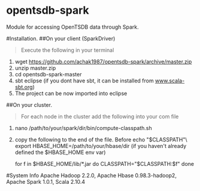 opentsdb-spark
==============

Module for accessing OpenTSDB data through Spark.

#Installation.
##On your client (SparkDriver)
  >Execute the following in your terminal
  1. wget https://github.com/achak1987/opentsdb-spark/archive/master.zip
  2. unzip master.zip
  3. cd opentsdb-spark-master
  4. sbt eclipse (if you dont have sbt, it can be installed from www.scala-sbt.org)
  5. The project can be now imported into eclipse

##On your cluster.
  >For each node in the cluster add the following into your com file
  1. nano /path/to/your/spark/dir/bin/compute-classpath.sh
  2. copy the following to the end of the file. Before echo "$CLASSPATH"\\
      export HBASE_HOME=/path/to/your/hbase/dir (if you haven't already defined the $HBASE_HOME env var)

      for f in $HBASE_HOME/lib/*.jar
        do
    	CLASSPATH="$CLASSPATH:$f"
      done

#System Info
  Apache Hadoop 2.2.0, Apache Hbase 0.98.3-hadoop2, Apache Spark 1.0.1, Scala 2.10.4


